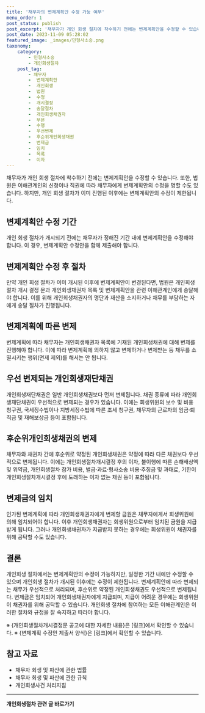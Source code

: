```yaml
---
title: '채무자의 변제계획안 수정 가능 여부'
menu_order: 1
post_status: publish
post_excerpt: '채무자가 개인 회생 절차에 착수하기 전에는 변제계획안을 수정할 수 있습니다. 또한, 법원은 이해관계인의 신청이나 직권에 따라 채무자에게 변제계획안의 수정을 명할 수도 있습니다. 하지만, 개인 회생 절차가 이미 진행된 이후에는 변제계획안의 수정이 제한됩니다.'
post_date: 2023-11-09 05:28:02
featured_image: _images/민형사소송.png
taxonomy:
    category:
        - 민형사소송
        - 개인회생절차
    post_tag:
        - 채무자
        -  변제계획안
        -  개인회생
        -  법원
        -  수정
        -  개시결정
        -  송달절차
        -  개인회생채권자
        -  부본
        -  수행
        -  우선변제
        -  후순위개인회생채권
        -  변제금
        -  임치
        -  목록
        -  이자
---
```



채무자가 개인 회생 절차에 착수하기 전에는 변제계획안을 수정할 수 있습니다. 또한, 법원은 이해관계인의 신청이나 직권에 따라 채무자에게 변제계획안의 수정을 명할 수도 있습니다. 하지만, 개인 회생 절차가 이미 진행된 이후에는 변제계획안의 수정이 제한됩니다.

## 변제계획안 수정 기간

개인 회생 절차가 개시되기 전에는 채무자가 정해진 기간 내에 변제계획안을 수정해야 합니다. 이 경우, 변제계획안 수정안을 함께 제출해야 합니다.

## 변제계획안 수정 후 절차

만약 개인 회생 절차가 이미 개시된 이후에 변제계획안이 변경된다면, 법원은 개인회생 절차 개시 결정 문과 개인회생채권자 목록 및 변제계획안을 관련 이해관계인에게 송달해야 합니다. 이를 위해 개인회생채권자의 명단과 재산을 소지하거나 채무를 부담하는 자에게 송달 절차가 진행됩니다.

## 변제계획에 따른 변제

변제계획에 따라 채무자는 개인회생채권자 목록에 기재된 개인회생채권에 대해 변제를 진행해야 합니다. 이에 따라 변제계획에 의하지 않고 변제하거나 변제받는 등 채무를 소멸시키는 행위(면제 제외)를 해서는 안 됩니다.

## 우선 변제되는 개인회생재단채권

개인회생재단채권은 일반 개인회생채권보다 먼저 변제됩니다. 채권 종류에 따라 개인회생재단채권이 우선적으로 변제되는 경우가 있습니다. 이에는 회생위원의 보수 및 비용 청구권, 국세징수법이나 지방세징수법에 따른 조세 청구권, 채무자의 근로자의 임금·퇴직금 및 재해보상금 등이 포함됩니다.

## 후순위개인회생채권의 변제

채무자와 채권자 간에 후순위로 약정된 개인회생채권은 약정에 따라 다른 채권보다 우선적으로 변제됩니다. 이에는 개인회생절차개시결정 후의 이자, 불이행에 따른 손해배상액 및 위약금, 개인회생절차 참가 비용, 벌금·과료·형사소송 비용·추징금 및 과태료, 기한이 개인회생절차개시결정 후에 도래하는 이자 없는 채권 등이 포함됩니다.

## 변제금의 임치

인가된 변제계획에 따라 개인회생채권자에게 변제할 금원은 채무자에게서 회생위원에 의해 임치되어야 합니다. 이후 개인회생채권자는 회생위원으로부터 임치된 금원을 지급받게 됩니다. 그러나 개인회생채권자가 지급받지 못하는 경우에는 회생위원이 채권자를 위해 공탁할 수도 있습니다.

## 결론

개인회생 절차에서는 변제계획안의 수정이 가능하지만, 일정한 기간 내에만 수정할 수 있으며 개인회생 절차가 개시된 이후에는 수정이 제한됩니다. 변제계획안에 따라 변제되는 채무가 우선적으로 처리되며, 후순위로 약정된 개인회생채권도 우선적으로 변제됩니다. 변제금은 임치되어 개인회생채권자에게 지급되며, 지급이 어려운 경우에는 회생위원이 채권자를 위해 공탁할 수 있습니다. 개인회생 절차에 참여하는 모든 이해관계인은 이러한 절차와 규정을 잘 숙지하고 따라야 합니다.

※ {개인회생절차개시결정문 공고에 대한 자세한 내용}은 [링크]에서 확인할 수 있습니다.
※ {변제계획 수정안 제출서 양식}은 [링크]에서 확인할 수 있습니다.

## 참고 자료
- 채무자 회생 및 파산에 관한 법률
- 채무자 회생 및 파산에 관한 규칙
- 개인회생사건 처리지침
<!-- wp:separator -->
<hr class="wp-block-separator has-alpha-channel-opacity"/>
<!-- /wp:separator -->

<!-- wp:group {"backgroundColor":"base","layout":{"type":"constrained"}} -->
<div class="wp-block-group has-base-background-color has-background"><!-- wp:paragraph {"align":"center","fontSize":"medium"} -->
<p class="has-text-align-center has-large-font-size"><strong>개인회생절차 관련 글 바로가기</strong></p>
<!-- /wp:paragraph -->


<!-- wp:latest-posts
{"categories":[{"id":14834,"count":19,"description":"","link":"https://uknowlaw.com/category/%ea%b0%9c%ec%9d%b8%ed%9a%8c%ec%83%9d%ec%a0%88%ec%b0%a8/","name":"개인회생절차","slug":"개인회생절차","taxonomy":"category","parent":0,"meta":[],"_links":{"self":[{"href":"https://uknowlaw.com/wp-json/wp/v2/categories/14834"}],"collection":[{"href":"https://uknowlaw.com/wp-json/wp/v2/categories"}],"about":[{"href":"https://uknowlaw.com/wp-json/wp/v2/taxonomies/category"}],"wp:post_type":[{"href":"https://uknowlaw.com/wp-json/wp/v2/posts?categories=14834"}],"curies":[{"name":"wp","href":"https://api.w.org/{rel}","templated":true}]}}],"postsToShow":100,"excerptLength":28,"postLayout":"grid","columns":2,"featuredImageAlign":"left","featuredImageSizeSlug":"large","fontSize":"small"} /--></div>
<!-- /wp:group -->